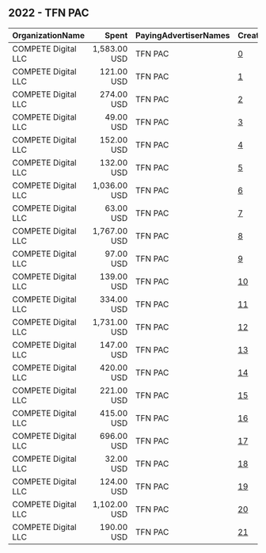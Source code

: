 ## 2022 - TFN PAC 
|OrganizationName|Spent|PayingAdvertiserNames|CreativeUrls|Impressions|Genders|AgeBrackets|CountryCodes|BillingAddresses|CandidateBallotInformation|
|:---|---:|:---|:---|---:|:---|:---|:---|:---|:---|
|COMPETE Digital LLC|1,583.00 USD|TFN PAC|[0](https://www.snap.com/political-ads/asset/b1c14cd42e6745ce8efe83d22ba840dc9739753a1c8bf1d013535c19b2bf4859?mediaType=mp4)|132,558||18+|united states|"1317 Potomac Ave SE,Washington,20003,US"|TFN PAC|
|COMPETE Digital LLC|121.00 USD|TFN PAC|[1](https://www.snap.com/political-ads/asset/b1c14cd42e6745ce8efe83d22ba840dc9739753a1c8bf1d013535c19b2bf4859?mediaType=mp4)|8,589||18+|united states|"1317 Potomac Ave SE,Washington,20003,US"|TFN PAC|
|COMPETE Digital LLC|274.00 USD|TFN PAC|[2](https://www.snap.com/political-ads/asset/c3edc8934854d8d90f9ca9754c04c599cdf97acd8af1a10032c1a0f7fd2f6c64?mediaType=jpg)|24,989||18+|united states|"1317 Potomac Ave SE,Washington,20003,US"|TFN PAC|
|COMPETE Digital LLC|49.00 USD|TFN PAC|[3](https://www.snap.com/political-ads/asset/325148aa32f18549c87f7e995a39fd5273c3c6a8d26a98ddd4f216c0d39d5b41?mediaType=jpg)|2,802||18+|united states|"1317 Potomac Ave SE,Washington,20003,US"|TFN PAC|
|COMPETE Digital LLC|152.00 USD|TFN PAC|[4](https://www.snap.com/political-ads/asset/9d9c8748d363f7942f617507e462e3295f40cf693eec89bf7d39d924d80e14b0?mediaType=jpg)|15,491||18+|united states|"1317 Potomac Ave SE,Washington,20003,US"|TFN PAC|
|COMPETE Digital LLC|132.00 USD|TFN PAC|[5](https://www.snap.com/political-ads/asset/325148aa32f18549c87f7e995a39fd5273c3c6a8d26a98ddd4f216c0d39d5b41?mediaType=jpg)|5,326||18+|united states|"1317 Potomac Ave SE,Washington,20003,US"|TFN PAC|
|COMPETE Digital LLC|1,036.00 USD|TFN PAC|[6](https://www.snap.com/political-ads/asset/a504cc955daf2161540ed00fc6afda28a4746c0cf5a8dd3acf0fdb281dc7265d?mediaType=jpg)|42,790||18+|united states|"1317 Potomac Ave SE,Washington,20003,US"|TFN PAC|
|COMPETE Digital LLC|63.00 USD|TFN PAC|[7](https://www.snap.com/political-ads/asset/50b8529705b874fdbb216128ab9c65511eb4ac5a974ade3abe3f02d01722640f?mediaType=jpg)|5,529||18+|united states|"1317 Potomac Ave SE,Washington,20003,US"|TFN PAC|
|COMPETE Digital LLC|1,767.00 USD|TFN PAC|[8](https://www.snap.com/political-ads/asset/b1c14cd42e6745ce8efe83d22ba840dc9739753a1c8bf1d013535c19b2bf4859?mediaType=mp4)|152,520||18+|united states|"1317 Potomac Ave SE,Washington,20003,US"|TFN PAC|
|COMPETE Digital LLC|97.00 USD|TFN PAC|[9](https://www.snap.com/political-ads/asset/47a301b7088ab341d17d8703936c57b5586bcbcde74a2ca85a077429f280793d?mediaType=jpg)|8,373||18+|united states|"1317 Potomac Ave SE,Washington,20003,US"|TFN PAC|
|COMPETE Digital LLC|139.00 USD|TFN PAC|[10](https://www.snap.com/political-ads/asset/b0c8f859d84edd908093f62b85f6fdf432f70f57acb3cee24e7f870154377a63?mediaType=jpg)|6,134||18+|united states|"1317 Potomac Ave SE,Washington,20003,US"|TFN PAC|
|COMPETE Digital LLC|334.00 USD|TFN PAC|[11](https://www.snap.com/political-ads/asset/9d9c8748d363f7942f617507e462e3295f40cf693eec89bf7d39d924d80e14b0?mediaType=jpg)|11,339||18+|united states|"1317 Potomac Ave SE,Washington,20003,US"|TFN PAC|
|COMPETE Digital LLC|1,731.00 USD|TFN PAC|[12](https://www.snap.com/political-ads/asset/c423dbff140ebd257fe2e5e4b17b5dc134beadaa46eb112def2c50d45534be42?mediaType=mp4)|136,323||18+|united states|"1317 Potomac Ave SE,Washington,20003,US"|TFN PAC|
|COMPETE Digital LLC|147.00 USD|TFN PAC|[13](https://www.snap.com/political-ads/asset/c423dbff140ebd257fe2e5e4b17b5dc134beadaa46eb112def2c50d45534be42?mediaType=mp4)|5,817||18+|united states|"1317 Potomac Ave SE,Washington,20003,US"|TFN PAC|
|COMPETE Digital LLC|420.00 USD|TFN PAC|[14](https://www.snap.com/political-ads/asset/a504cc955daf2161540ed00fc6afda28a4746c0cf5a8dd3acf0fdb281dc7265d?mediaType=jpg)|38,679||18+|united states|"1317 Potomac Ave SE,Washington,20003,US"|TFN PAC|
|COMPETE Digital LLC|221.00 USD|TFN PAC|[15](https://www.snap.com/political-ads/asset/b1c14cd42e6745ce8efe83d22ba840dc9739753a1c8bf1d013535c19b2bf4859?mediaType=mp4)|8,043||18+|united states|"1317 Potomac Ave SE,Washington,20003,US"|TFN PAC|
|COMPETE Digital LLC|415.00 USD|TFN PAC|[16](https://www.snap.com/political-ads/asset/50b8529705b874fdbb216128ab9c65511eb4ac5a974ade3abe3f02d01722640f?mediaType=jpg)|16,234||18+|united states|"1317 Potomac Ave SE,Washington,20003,US"|TFN PAC|
|COMPETE Digital LLC|696.00 USD|TFN PAC|[17](https://www.snap.com/political-ads/asset/47a301b7088ab341d17d8703936c57b5586bcbcde74a2ca85a077429f280793d?mediaType=jpg)|39,763||18+|united states|"1317 Potomac Ave SE,Washington,20003,US"|TFN PAC|
|COMPETE Digital LLC|32.00 USD|TFN PAC|[18](https://www.snap.com/political-ads/asset/b0c8f859d84edd908093f62b85f6fdf432f70f57acb3cee24e7f870154377a63?mediaType=jpg)|3,464||18+|united states|"1317 Potomac Ave SE,Washington,20003,US"|TFN PAC|
|COMPETE Digital LLC|124.00 USD|TFN PAC|[19](https://www.snap.com/political-ads/asset/c3edc8934854d8d90f9ca9754c04c599cdf97acd8af1a10032c1a0f7fd2f6c64?mediaType=jpg)|4,792||18+|united states|"1317 Potomac Ave SE,Washington,20003,US"|TFN PAC|
|COMPETE Digital LLC|1,102.00 USD|TFN PAC|[20](https://www.snap.com/political-ads/asset/c423dbff140ebd257fe2e5e4b17b5dc134beadaa46eb112def2c50d45534be42?mediaType=mp4)|69,947||18+|united states|"1317 Potomac Ave SE,Washington,20003,US"|TFN PAC|
|COMPETE Digital LLC|190.00 USD|TFN PAC|[21](https://www.snap.com/political-ads/asset/c423dbff140ebd257fe2e5e4b17b5dc134beadaa46eb112def2c50d45534be42?mediaType=mp4)|15,675||18+|united states|"1317 Potomac Ave SE,Washington,20003,US"|TFN PAC|
